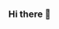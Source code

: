 ### Hi there 👋

<!--
**SulemanDawoodAhmad/SulemanDawoodAhmad** is a ✨ _special_ ✨ repository because its `README.md` (this file) appears on your GitHub profile.

Here are some ideas to get you started:

- 🌱 I’m currently a MS Business Analytics-Data Science concentration student at University of Texas at Dallas
- 🤔 I’m looking for help with finding job oppportunities in Data Science to make an impact using my skills
- 💬 Ask me about Econometrics, Data Science, R.
- 📫 How to reach me: sulemandawoodahmad@gmail.com
- 😄 Pronouns: He/Him/His
- ⚡ Fun fact: Cricket, Football and Tennis fan. I play cricket on weekends and follow football leagues. 
-->
